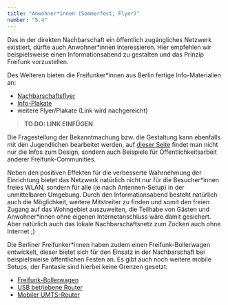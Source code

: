 ```yaml
---
title: "Anwohner*innen (Sommerfest, Flyer)"
number: "5.4"
---
```


Das in der direkten Nachbarschaft ein öffentlich zugängliches Netzwerk existiert, dürfte auch Anwohner\*innen interessieren. Hier empfehlen wir beispielsweise einen Informationsabend zu gestalten und das Prinzip Freifunk vorzustellen. 

Des Weiteren bieten die Freifunker\*innen aus Berlin fertige Info-Materialien an:

 * [Nachbarschaftsflyer](https://berlin.freifunk.net/download/media/flyer/nachbarn/NachbarnFlyer.pdf)
 * [Info-Plakate](https://berlin.freifunk.net/download/media/flyer/hiergibtsfreifunk/)
 * weitere Flyer/Plakate (Link wird nachgereicht)
> **TO DO: LINK EINFÜGEN**

Die Fragestellung der Bekanntmachung bzw. die Gestaltung kann ebenfalls mit den Jugendlichen bearbeitet werden, auf [dieser Seite](https://wiki.freifunk.net/Freifunk-Styles) findet man nicht nur die Infos zum Design, sondern auch Beispiele für Öffentlichkeitsarbeit anderer Freifunk-Communities.

Neben den positiven Effekten für die verbesserte  Wahrnehmung der Einrichtung bietet das Netzwerk natürlich nicht nur für die Besucher\*innen freies WLAN, sondern für alle (je nach Antennen-Setup) in der unmittelbaren Umgebung. Durch den Informationsabend besteht natürlich auch die Möglichkeit, weitere Mitstreiter zu finden und somit den freien Zugang auf das Wohngebiet auszuweiten, die Teilhabe von Gästen und Anwohner\*innen ohne eigenen Internetanschluss wäre damit gesichert. Aber natürlich auch das lokale Nachbarschaftsnetz zum Zocken auch ohne Internet ;)

Die Berliner Freifunker\*innen haben zudem einen Freifunk-Bollerwagen entwickelt, dieser bietet sich für den Einsatz in der Nachbarschaft bei beispielsweise öffentlichen Festen an. Es gibt auch noch weitere mobile Setups, der Fantasie sind hierbei keine Grenzen gesetzt:

 * [Freifunk-Bollerwagen](https://wiki.freifunk.net/Solar_powered_router)
 * [USB betriebene Router](https://wiki.freifunk.net/USB_betriebene_Router)
 * [Mobiler UMTS-Router](https://wiki.freifunk.net/Mobiler_UMTS-Router)